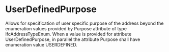 UserDefinedPurpose
===========

Allows for specification of user specific purpose of the address beyond the enumeration values provided by Purpose attribute of type IfcAddressTypeEnum. When a value is provided for attribute UserDefinedPurpose, in parallel the attribute Purpose shall have enumeration value USERDEFINED.
